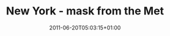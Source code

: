 ---
title: 'New York - mask from the Met'
date: 2011-06-20T05:03:15+01:00
section: image
featuredImg: ../images/2011/06/5851709860_5f163abece_b.jpeg
featuredImgAlt: 'New York - Peruvian gold mask from the Met'
slug: /photographs/new-york-mask-from-the-met/
tags:
  - archaeology
---